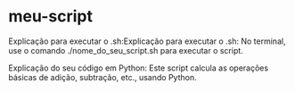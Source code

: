 # meu-script

Explicação para executar o .sh:Explicação para executar o .sh: No terminal, use o comando ./nome_do_seu_script.sh para executar o script.

Explicação do seu código em Python: Este script calcula as operações básicas de adição, subtração, etc., usando Python.
